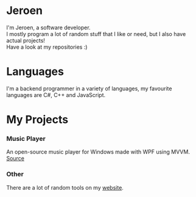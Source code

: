 # Jeroen
I'm Jeroen, a software developer.<br>
I mostly program a lot of random stuff that I like or need, but I also have actual projects!<br>
Have a look at my repositories :)

<h1>Languages</h1>
I'm a backend programmer in a variety of languages, my favourite languages are C#, C++ and JavaScript.<br>

# My Projects
<h3>Music Player</h3>
An open-source music player for Windows made with WPF using MVVM.<br>
<a href="https://tools.jeroenj.com/">Source</a>

<h3>Other</h3>
There are a lot of random tools on my <a href="https://tools.jeroenj.com/">website</a>.
